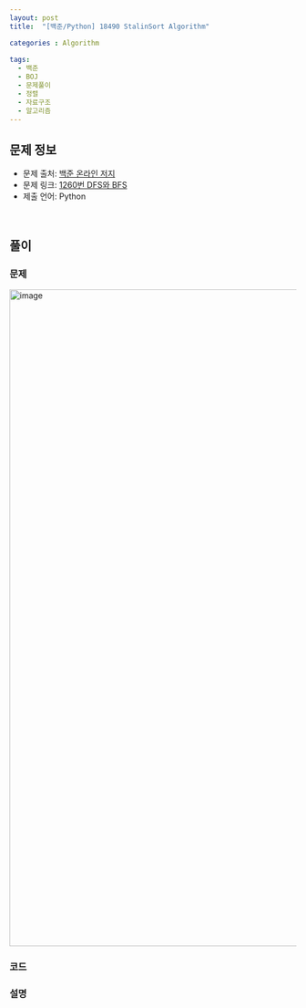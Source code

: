 ```yaml
---
layout: post
title:  "[백준/Python] 18490 StalinSort Algorithm"

categories : Algorithm
  
tags:
  - 백준
  - BOJ
  - 문제풀이
  - 정렬
  - 자료구조
  - 알고리즘
---
```


## 문제 정보
 - 문제 출처: [백준 온라인 저지](http://boj.kr/)
 - 문제 링크: [1260번 DFS와 BFS](https://www.acmicpc.net/problem/18490)
 - 제출 언어: Python

 <br>

## 풀이

### 문제
<img width="1152" alt="image" src="https://user-images.githubusercontent.com/110437548/210366231-0e5a8f61-8291-4b29-bb09-2f38a155e3f1.png">


### 코드



### 설명
